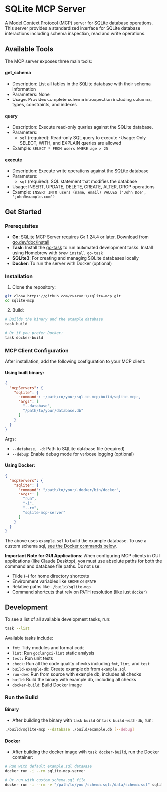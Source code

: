 # SQLite MCP Server

A [Model Context Protocol (MCP)](https://modelcontextprotocol.io/) server for SQLite database operations. This server provides a standardized interface for SQLite database interactions including schema inspection, read and write operations.

## Available Tools

The MCP server exposes three main tools:

#### get_schema

- Description: List all tables in the SQLite database with their schema information
- Parameters: None
- Usage: Provides complete schema introspection including columns, types, constraints, and indexes

#### query

- Description: Execute read-only queries against the SQLite database.
- Parameters: 
  - `sql` (required): Read-only SQL query to execute
-Usage: Only SELECT, WITH, and EXPLAIN queries are allowed
- Example: `SELECT * FROM users WHERE age > 25`

#### execute

- Description: Execute write operations against the SQLite database
- Parameters:
  - `sql` (required): SQL statement that modifies the database
- Usage: INSERT, UPDATE, DELETE, CREATE, ALTER, DROP operations
- Example: `INSERT INTO users (name, email) VALUES ('John Doe', 'john@example.com')`


## Get Started

### Prerequisites

- **Go**: SQLite MCP Server requires Go 1.24.4 or later. Download from [go.dev/doc/install](https://go.dev/doc/install)
- **Task**: Install the [go-task](https://taskfile.dev/) to run automated development tasks. Install using Homebrew with `brew install go-task`
- **SQLite3**: For creating and managing SQLite databases locally
- **Docker**: To run the server with Docker (optional)

### Installation

1. Clone the repository:
```bash
git clone https://github.com/rvarun11/sqlite-mcp.git
cd sqlite-mcp
```

2. Build:
```bash
# Builds the binary and the example database
task build

# Or if you prefer Docker:
task docker-build
```

### MCP Client Configuration

After installation, add the following configuration to your MCP client:

#### Using built binary:

```json
{
  "mcpServers": {
    "sqlite": {
      "command": "/path/to/your/sqlite-mcp/build/sqlite-mcp",
      "args": [
        "--database",
        "/path/to/your/database.db"
      ]
    }
  }
}
```
Args:
- `--database, -d`: Path to SQLite database file (required)
- `--debug`: Enable debug mode for verbose logging (optional)

#### Using Docker:

```json
{
  "mcpServers": {
    "sqlite": {
      "command": "/path/to/your/.docker/bin/docker",
      "args": [
        "run",
        "-i",
        "--rm",
        "sqlite-mcp-server"
      ]
    }
  }
}
```

The above uses `example.sql` to build the example database. To use a custom schema sql, [see the Docker commands below](#docker).

**Important Note for GUI Applications**: When configuring MCP clients in GUI applications (like Claude Desktop), you must use absolute paths for both the command and database file paths. Do not use:
- Tilde (`~`) for home directory shortcuts
- Environment variables like `$HOME` or `$PATH`
- Relative paths like `./build/sqlite-mcp`
- Command shortcuts that rely on PATH resolution (like just `docker`)

## Development

To see a list of all available development tasks, run:
```bash
task --list
```

Available tasks include:
- `fmt`: Tidy modules and format code
- `lint`: Run `goclangci-lint` static analysis
- `test:` Run unit tests
- `check`: Run all the code quality checks including `fmt`, `lint`, and `test`
- `build-example-db`: Create example db from `example.sql`
- `run-dev`: Run from source with example db, includes all checks
- `build`: Build the binary with example db, including all checks
- `docker-build`: Build Docker image


### Run the Build

#### Binary

- After building the binary with `task build` or `task build-with-db`, run:
```bash
./build/sqlite-mcp --database ./build/example.db [--debug]
```

#### Docker 

- After building the docker image with `task docker-build`, run the Docker container:
```bash
# Run with default example.sql database
docker run -i --rm sqlite-mcp-server

# Or run with custom schema.sql file
docker run -i --rm -v "/path/to/your/schema.sql:/data/schema.sql" sqlite-mcp-server
```
